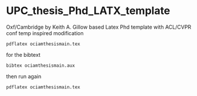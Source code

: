 # UPC_thesis_Phd_LATX_template
 Oxf/Cambridge by Keith A. Gillow based Latex Phd template with ACL/CVPR conf temp inspired modification 


```
pdflatex ociamthesismain.tex 
```
for the bibtext

```
bibtex ociamthesismain.aux
``` 
then run again

```
pdflatex ociamthesismain.tex 
```
